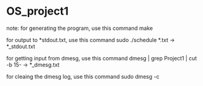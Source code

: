 # OS_project1
    
note: 
for generating the program, use this command
make

for output to *stdout.txt, use this command 
sudo ./schedule *.txt -> *_stdout.txt

for getting input from dmesg, use this command
dmesg | grep Project1 | cut -b 15- -> *_dmesg.txt

for cleaing the dmesg log, use this command
sudo dmesg -c

